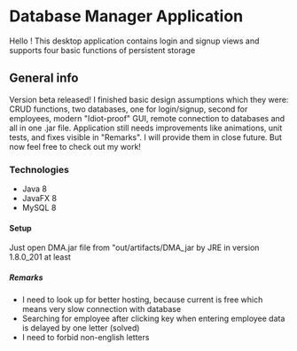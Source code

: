 # Database Manager Application

Hello !
This desktop application contains login and signup views and supports four basic functions of persistent storage


## General info
	
Version beta released! I finished basic design assumptions which they were: CRUD functions, two databases, one for login/signup, second for employees, modern "Idiot-proof" GUI, remote connection to databases and all in one .jar file. Application still needs improvements like animations, unit tests, and fixes visible in "Remarks". I will provide them in close future. But now feel free to check out my work!


### Technologies

- Java 8
- JavaFX 8
- MySQL 8

#### Setup

Just open DMA.jar file from "out/artifacts/DMA_jar by JRE in version 1.8.0_201  at least


##### Remarks 

- I need to look up for better hosting, because current is free which means very slow connection with database
- Searching for employee after clicking key when entering employee data is delayed by one letter (solved)
- I need to forbid non-english letters
